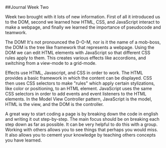 ##Journal Week Two

Week two brought with it lots of new information. First of all it introduced us to the DOM, second we learned how HTML, CSS, and JavaScript interact to make a webpage, and finally we learned the importance of pseudocode and teamwork.

The DOM! It's not pronounced the D-O-M, nor is it the name of a mob-boss, the DOM is the tree like framework that represents a webpage. Using the DOM we can edit HTML elements with JavaScript so that different CSS rules apply to them. This creates various effects like accordions, and switching from a view-mode to a grid-mode. 

Effects use HTML, Javascript, and CSS in order to work. The HTML provides a basic framework in which the content can be displayed. CSS then uses CSS selectors to make "rules" which apply certain stylizations, like color or positioning, to an HTML element. JavaScript uses the same CSS selectors in order to add events and event listeners to the HTML elements. In the Model View Controller pattern, JavaScript is the model, HTML is the view, and the DOM is the controller. 

A great way to start coding a page is by breaking down the code in english and writing it out step-by-step. The main focus should be on breaking each step down as far as possible. It can be very helpful to do this with a group. Working with others allows you to see things that perhaps you would miss. It also allows you to cement your knowledge by teaching others concepts you have learned.  

